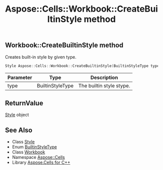 ﻿---
title: Aspose::Cells::Workbook::CreateBuiltinStyle method
linktitle: CreateBuiltinStyle
second_title: Aspose.Cells for C++ API Reference
description: 'Aspose::Cells::Workbook::CreateBuiltinStyle method. Creates built-in style by given type in C++.'
type: docs
weight: 1600
url: /cpp/aspose.cells/workbook/createbuiltinstyle/
---
## Workbook::CreateBuiltinStyle method


Creates built-in style by given type.

```cpp
Style Aspose::Cells::Workbook::CreateBuiltinStyle(BuiltinStyleType type)
```


| Parameter | Type | Description |
| --- | --- | --- |
| type | BuiltinStyleType | The builtin style stype. |

## ReturnValue

[Style](../../style/) object

## See Also

* Class [Style](../../style/)
* Enum [BuiltinStyleType](../../builtinstyletype/)
* Class [Workbook](../)
* Namespace [Aspose::Cells](../../)
* Library [Aspose.Cells for C++](../../../)
